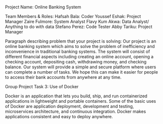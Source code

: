 Project Name: Online Banking System

Team Members & Roles:
Hafsah Bala: Coder
Youssef Eshak: Project Manager
Zaire Fulmore: System Analyst
Flavy Kum Akwa: Data Analyst/ Anything to do with data
Stefano Perez: Code Tester
Abby Tariku: Project Manager

Paragraph describing problem that your project is solving:
Our project is an online banking system which aims to solve the problem of inefficiency and inconvenience in traditional banking systems. The system will consist of different financial aspects including creating an online account, opening a checking account, depositing cash, withdrawing money, and checking balance. Our system will provide a simple and secure platform where users can complete a number of tasks. We hope this can make it easier for people to access their bank accounts from anywhere at any time.


Group Project Task 3: Use of Docker

Docker is an application that lets you build, ship, and run containerized applications in lightweight and portable containers. Some of the basic uses of Docker are application deployment, development and testing, microservices architecture, and continuous integration. Docker makes applications consistent and easy to deploy anywhere.
